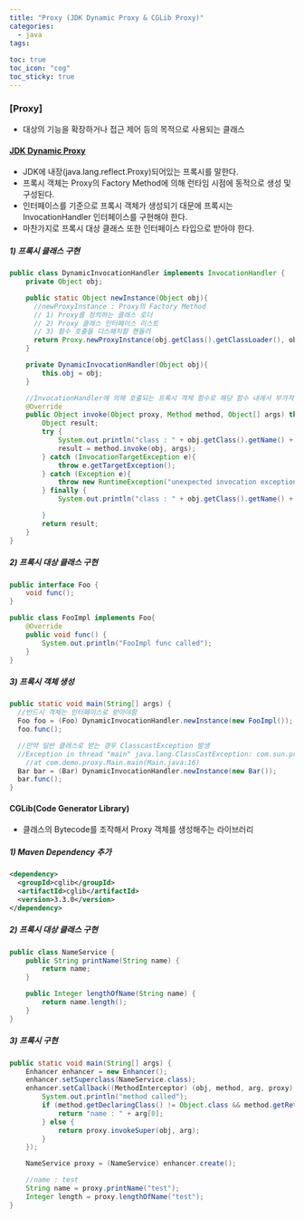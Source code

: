 ```yaml
---
title: "Proxy (JDK Dynamic Proxy & CGLib Proxy)"
categories:
  - java
tags:
  
toc: true
toc_icon: "cog"
toc_sticky: true
---
```


### [Proxy]
- 대상의 기능을 확장하거나 접근 제어 등의 목적으로 사용되는 클래스

#### [JDK Dynamic Proxy](https://docs.oracle.com/javase/8/docs/technotes/guides/reflection/proxy.html)
- JDK에 내장(java.lang.reflect.Proxy)되어있는 프록시를 말한다.
- 프록시 객체는 Proxy의 Factory Method에 의해 런타임 시점에 동적으로 생성 및 구성된다. 
- 인터페이스를 기준으로 프록시 객체가 생성되기 대문에 프록시는 InvocationHandler 인터페이스를 구현해야 한다.
- 마찬가지로 프록시 대상 클래스 또한 인터페이스 타입으로 받아야 한다.

##### 1) 프록시 클래스 구현 
  ```java
  public class DynamicInvocationHandler implements InvocationHandler {
      private Object obj;

      public static Object newInstance(Object obj){
        //newProxyInstance : Proxy의 Factory Method
        // 1) Proxy를 정의하는 클래스 로더
        // 2) Proxy 클래스 인터페이스 리스트
        // 3) 함수 호출을 디스패치할 핸들러
        return Proxy.newProxyInstance(obj.getClass().getClassLoader(), obj.getClass().getInterfaces(), new DynamicInvocationHandler(obj));
      }

      private DynamicInvocationHandler(Object obj){
          this.obj = obj;
      }

      //InvocationHandler에 의해 호출되는 프록시 객체 함수로 해당 함수 내에서 부가적인 작업 및 실제 함수 호출을 처리한다.
      @Override
      public Object invoke(Object proxy, Method method, Object[] args) throws Throwable {
          Object result;
          try {
              System.out.println("class : " + obj.getClass().getName() + ", before : " + method.getName() );
              result = method.invoke(obj, args);
          } catch (InvocationTargetException e){
              throw e.getTargetException();
          } catch (Exception e){
              throw new RuntimeException("unexpected invocation exception : " + e.getMessage());
          } finally {
              System.out.println("class : " + obj.getClass().getName() + ", after : " +method.getName());

          }
          return result;
      }
  }
  ```

##### 2) 프록시 대상 클래스 구현
  ```java
  public interface Foo {
      void func();
  }

  public class FooImpl implements Foo{
      @Override
      public void func() {
          System.out.println("FooImpl func called");
      }
  }
  ```

##### 3) 프록시 객체 생성
  ```java
  public static void main(String[] args) {
    //반드시 객체는 인터페이스로 받아야함
    Foo foo = (Foo) DynamicInvocationHandler.newInstance(new FooImpl());
    foo.func();

    //만약 일반 클래스로 받는 경우 ClasscastException 발생
    //Exception in thread "main" java.lang.ClassCastException: com.sun.proxy.$Proxy1 cannot be cast to com.demo.proxy.Bar
	  //at com.demo.proxy.Main.main(Main.java:16)
    Bar bar = (Bar) DynamicInvocationHandler.newInstance(new Bar());
    bar.func();
  }
  ```
 
#### CGLib(Code Generator Library)
- 클래스의 Bytecode를 조작해서 Proxy 객체를 생성해주는 라이브러리

##### 1) Maven Dependency 추가
  ```xml
  <dependency>
    <groupId>cglib</groupId>
    <artifactId>cglib</artifactId>
    <version>3.3.0</version>
  </dependency>
  ```

##### 2) 프록시 대상 클래스 구현
  ```java
  public class NameService {
      public String printName(String name) {
          return name;
      }

      public Integer lengthOfName(String name) {
          return name.length();
      }
  }
  ```

##### 3) 프록시 구현
  ```java
  public static void main(String[] args) {
      Enhancer enhancer = new Enhancer();
      enhancer.setSuperclass(NameService.class);
      enhancer.setCallback((MethodInterceptor) (obj, method, arg, proxy) -> {
          System.out.println("method called");
          if (method.getDeclaringClass() != Object.class && method.getReturnType() == String.class) {
              return "name : " + arg[0];
          } else {
              return proxy.invokeSuper(obj, arg);
          }
      });

      NameService proxy = (NameService) enhancer.create();

      //name : test 
      String name = proxy.printName("test");
      Integer length = proxy.lengthOfName("test");
  }
  ```  